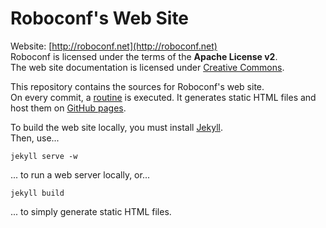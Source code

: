 # Roboconf's Web Site

Website: [http://roboconf.net](http://roboconf.net)  
Roboconf is licensed under the terms of the **Apache License v2**.  
The web site documentation is licensed under [Creative Commons](http://creativecommons.org/licenses/by/3.0/).

This repository contains the sources for Roboconf's web site.  
On every commit, a [routine](http://jekyllrb.com/) is executed. It generates static HTML files and host 
them on [GitHub pages](https://pages.github.com/).

To build the web site locally, you must install [Jekyll](http://jekyllrb.com/).    
Then, use...

	jekyll serve -w

... to run a web server locally, or... 

	jekyll build

... to simply generate static HTML files.
